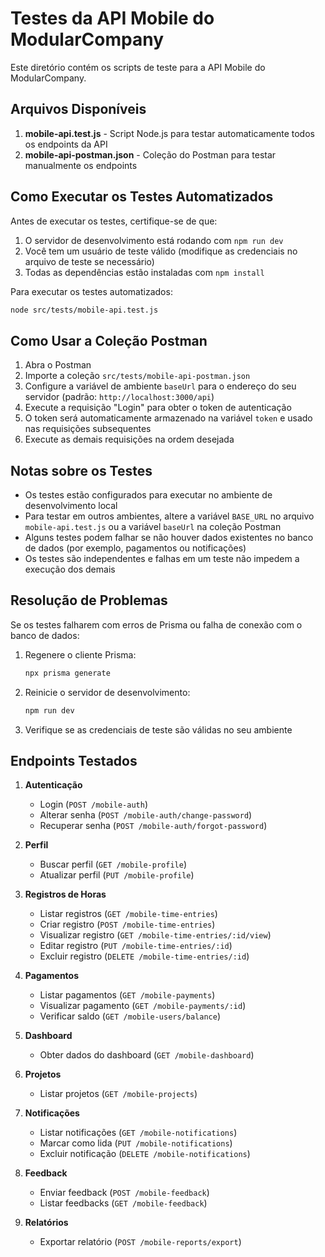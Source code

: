 # Testes da API Mobile do ModularCompany

Este diretório contém os scripts de teste para a API Mobile do ModularCompany.

## Arquivos Disponíveis

1. **mobile-api.test.js** - Script Node.js para testar automaticamente todos os endpoints da API
2. **mobile-api-postman.json** - Coleção do Postman para testar manualmente os endpoints

## Como Executar os Testes Automatizados

Antes de executar os testes, certifique-se de que:

1. O servidor de desenvolvimento está rodando com `npm run dev`
2. Você tem um usuário de teste válido (modifique as credenciais no arquivo de teste se necessário)
3. Todas as dependências estão instaladas com `npm install`

Para executar os testes automatizados:

```bash
node src/tests/mobile-api.test.js
```

## Como Usar a Coleção Postman

1. Abra o Postman
2. Importe a coleção `src/tests/mobile-api-postman.json`
3. Configure a variável de ambiente `baseUrl` para o endereço do seu servidor (padrão: `http://localhost:3000/api`)
4. Execute a requisição "Login" para obter o token de autenticação
5. O token será automaticamente armazenado na variável `token` e usado nas requisições subsequentes
6. Execute as demais requisições na ordem desejada

## Notas sobre os Testes

- Os testes estão configurados para executar no ambiente de desenvolvimento local
- Para testar em outros ambientes, altere a variável `BASE_URL` no arquivo `mobile-api.test.js` ou a variável `baseUrl` na coleção Postman
- Alguns testes podem falhar se não houver dados existentes no banco de dados (por exemplo, pagamentos ou notificações)
- Os testes são independentes e falhas em um teste não impedem a execução dos demais

## Resolução de Problemas

Se os testes falharem com erros de Prisma ou falha de conexão com o banco de dados:

1. Regenere o cliente Prisma:
   ```bash
   npx prisma generate
   ```

2. Reinicie o servidor de desenvolvimento:
   ```bash
   npm run dev
   ```

3. Verifique se as credenciais de teste são válidas no seu ambiente

## Endpoints Testados

1. **Autenticação**
   - Login (`POST /mobile-auth`)
   - Alterar senha (`POST /mobile-auth/change-password`)
   - Recuperar senha (`POST /mobile-auth/forgot-password`)

2. **Perfil**
   - Buscar perfil (`GET /mobile-profile`)
   - Atualizar perfil (`PUT /mobile-profile`)

3. **Registros de Horas**
   - Listar registros (`GET /mobile-time-entries`)
   - Criar registro (`POST /mobile-time-entries`)
   - Visualizar registro (`GET /mobile-time-entries/:id/view`)
   - Editar registro (`PUT /mobile-time-entries/:id`)
   - Excluir registro (`DELETE /mobile-time-entries/:id`)

4. **Pagamentos**
   - Listar pagamentos (`GET /mobile-payments`)
   - Visualizar pagamento (`GET /mobile-payments/:id`)
   - Verificar saldo (`GET /mobile-users/balance`)

5. **Dashboard**
   - Obter dados do dashboard (`GET /mobile-dashboard`)

6. **Projetos**
   - Listar projetos (`GET /mobile-projects`)

7. **Notificações**
   - Listar notificações (`GET /mobile-notifications`)
   - Marcar como lida (`PUT /mobile-notifications`)
   - Excluir notificação (`DELETE /mobile-notifications`)

8. **Feedback**
   - Enviar feedback (`POST /mobile-feedback`)
   - Listar feedbacks (`GET /mobile-feedback`)

9. **Relatórios**
   - Exportar relatório (`POST /mobile-reports/export`) 